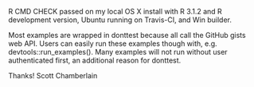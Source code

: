 R CMD CHECK passed on my local OS X install with R 3.1.2 and
R development version, Ubuntu running on Travis-CI, and Win builder.

Most examples are wrapped in donttest because all call the GitHub 
gists web API. Users can easily run these examples though with, e.g.
devtools::run_examples(). Many examples will not run without user 
authenticated first, an additional reason for donttest.

Thanks! Scott Chamberlain
